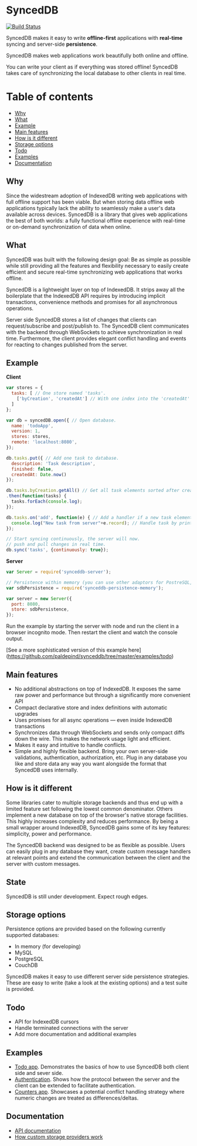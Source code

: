 SyncedDB
========

[![Build Status](https://travis-ci.org/paldepind/synceddb.svg?branch=master)](https://travis-ci.org/paldepind/synceddb)

SyncedDB makes it easy to write __offline-first__ applications with
__real-time__ syncing and server-side __persistence__.

SyncedDB makes web applications work beautifully both online and offline.

You can write your client as if everything was stored offline! SyncedDB takes
care of synchronizing the local database to other clients in real time.

# Table of contents

* [Why](#why)
* [What](#what)
* [Example](#example)
* [Main features](#main-features)
* [How is it different](#how-is-it-different)
* [Storage options](#storage-options)
* [Todo](#todo)
* [Examples](#examples)
* [Documentation](#documentation)


Why
---

Since the widestream adoption of IndexedDB writing web applications
with full offline support has been viable. But when storing data offline web
applications typically lack the ability to seamlessly make a user's data available
across devices. SyncedDB is a library that gives web applications the best of
both worlds: a fully functional offline experience with real-time or on-demand
synchronization of data when online.

What
----

SyncedDB was built with the following design goal: Be as simple as possible while
still providing all the features and flexibility necessary to easily create
efficient and secure real-time synchronizing web applications that works offline.

SyncedDB is a lightweight layer on top of IndexedDB. It strips away all the
boilerplate that the IndexedDB API requires by introducing implicit transactions,
convenience methods and promises for all asynchronous operations.

Server side SyncedDB stores a list of changes that clients can request/subscribe
and post/publish to. The SyncedDB client communicates with the backend through
WebSockets to achieve synchronization in real time. Furthermore, the client provides
elegant conflict handling and events for reacting to changes published from the
server.

Example
-------

__Client__

```javascript
var stores = {
  tasks: [ // One store named 'tasks'.
    ['byCreation', 'createdAt'] // With one index into the 'createdAt' property.
  ]
};

var db = syncedDB.open({ // Open database.
  name: 'todoApp',
  version: 1,
  stores: stores,
  remote: 'localhost:8080',
});

db.tasks.put({ // Add one task to database.
  description: 'Task description',
  finished: false,
  createdAt: Date.now()
});

db.tasks.byCreation.getAll() // Get all task elements sorted after creation and output them on the console.
.then(function(tasks) {
  tasks.forEach(console.log);
});

db.tasks.on('add', function(e) { // Add a handler if a new task element is pushed from remote.
  console.log("New task from server"+e.record); // Handle task by printing it on the console.
});

// Start syncing continuously, the server will now.
// push and pull changes in real time.
db.sync('tasks', {continuously: true});
```

__Server__

```javascript
var Server = require('synceddb-server');

// Persistence within memory (you can use other adaptors for PostreSQL, MySQL & CouchDB.
var sdbPersistence = require('synceddb-persistence-memory');

var server = new Server({
  port: 8080,
  store: sdbPersistence,
});
```

Run the example by starting the server with node and run the client in a browser incognito mode.
Then restart the client and watch the console output.


[See a more sophisticated version of this example here]
(https://github.com/paldepind/synceddb/tree/master/examples/todo)

Main features
--------
* No additional abstractions on top of IndexedDB. It exposes the same
  raw power and performance but through a significantly more convenient API
* Compact declarative store and index definitions with automatic upgrades
* Uses promises for all async operations — even inside IndexedDB transactions
* Synchronizes data through WebSockets and sends only compact diffs down the
  wire. This makes the network usage light and efficient.
* Makes it easy and intuitive to handle conflicts.
* Simple and highly flexible backend. Bring your own server-side validations,
  authentication, authorization, etc. Plug in any database you like and store data
  any way you want alongside the format that SyncedDB uses internally.

How is it different
-------------------
Some libraries cater to multiple storage backends and thus end up with a
limited feature set following the lowest common denominator. Others implement
a new database on top of the browser's native storage facilities. This highly
increases complexity and reduces performance. By being a small wrapper around
IndexedDB, SyncedDB gains some of its key features: simplicity, power and
performance.

The SyncedDB backend was designed to be as flexible as possible. Users can
easily plug in any database they want, create custom message handlers at
relevant points and extend the communication between the client and the server
with custom messages.

State
-----
SyncedDB is still under development. Expect rough edges.

Storage options
---------------

Persistence options are provided based on the following currently supported databases:

* In memory (for developing)
* MySQL
* PostgreSQL
* CouchDB

SyncedDB makes it easy to use different server side persistence strategies. These
are easy to write (take a look at the existing options) and a test suite is
provided.

Todo
----------------
* API for IndexedDB cursors
* Handle terminated connections with the server
* Add more documentation and additional examples

Examples
--------

* [Todo app](https://github.com/paldepind/synceddb/blob/master/examples/todo).
  Demonstrates the basics of how to use SyncedDB both client side and sever side.
* [Authentication](https://github.com/paldepind/synceddb/blob/master/examples/authentication).
  Shows how the protocol between the server and the client can be extended to
  facilitate authentication.
* [Counters app](https://github.com/paldepind/synceddb/blob/master/examples/counters).
  Showcases a potential conflict handling strategy where numeric changes are treated
  as differences/deltas.

Documentation
-----------------

* [API documentation](https://github.com/paldepind/synceddb/blob/master/API.md)
* [How custom storage providers work](https://github.com/paldepind/synceddb/blob/master/persistence)
